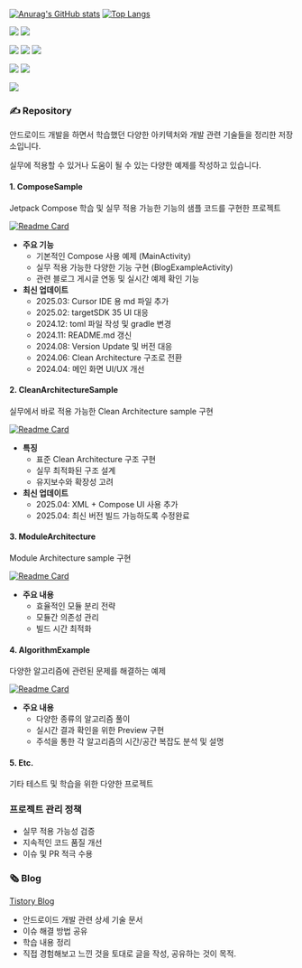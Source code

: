<div align="start">
  
[![Anurag's GitHub stats](https://github-readme-stats.vercel.app/api?username=HeeGyeong&show_icons=true&theme=dark)](https://github.com/HeeGyeong) [![Top Langs](https://github-readme-stats.vercel.app/api/top-langs/?username=HeeGyeong&layout=compact&theme=dark)](https://github.com/HeeGyeong)
  
<img src="https://img.shields.io/badge/Android-000000?style=plastic&logo=Android&logoColor=34A853"/> <img src="https://img.shields.io/badge/Kotlin-000000?style=plastic&logo=Kotlin&logoColor=7F52FF"/>

<img src="https://img.shields.io/badge/Sourcetree-000000?style=plastic&logo=Sourcetree&logoColor=0052CC"/> <img src="https://img.shields.io/badge/Github-000000?style=plastic&logo=Github&logoColor=ffffff"/> <img src="https://img.shields.io/badge/Git-000000?style=plastic&logo=Git&logoColor=F05032"/>

<img src="https://img.shields.io/badge/Bitrise-000000?style=plastic&logo=Bitrise&logoColor=683D87"/> <img src="https://img.shields.io/badge/Github Actions-000000?style=plastic&logo=Githubactions&logoColor=2088FF"/>

<img src="https://img.shields.io/badge/Cursor IDE-000000?style=plastic"/>

</div>


### ✍️ Repository
안드로이드 개발을 하면서 학습했던 다양한 아키텍처와 개발 관련 기술들을 정리한 저장소입니다.

실무에 적용할 수 있거나 도움이 될 수 있는 다양한 예제를 작성하고 있습니다.

#### 1. ComposeSample
Jetpack Compose 학습 및 실무 적용 가능한 기능의 샘플 코드를 구현한 프로젝트

[![Readme Card](https://github-readme-stats.vercel.app/api/pin/?username=HeeGyeong&repo=ComposeSample&theme=dark)](https://github.com/HeeGyeong/ComposeSample)

- **주요 기능**
  - 기본적인 Compose 사용 예제 (MainActivity)
  - 실무 적용 가능한 다양한 기능 구현 (BlogExampleActivity)
  - 관련 블로그 게시글 연동 및 실시간 예제 확인 기능
- **최신 업데이트**   
  - 2025.03: Cursor IDE 용 md 파일 추가
  - 2025.02: targetSDK 35 UI 대응
  - 2024.12: toml 파일 작성 및 gradle 변경
  - 2024.11: README.md 갱신
  - 2024.08: Version Update 및 버전 대응
  - 2024.06: Clean Architecture 구조로 전환
  - 2024.04: 메인 화면 UI/UX 개선

#### 2. CleanArchitectureSample
실무에서 바로 적용 가능한 Clean Architecture sample 구현

[![Readme Card](https://github-readme-stats.vercel.app/api/pin/?username=HeeGyeong&repo=CleanArchitectureSample&theme=dark)](https://github.com/HeeGyeong/CleanArchitectureSample)

- **특징**
  - 표준 Clean Architecture 구조 구현
  - 실무 최적화된 구조 설계
  - 유지보수와 확장성 고려
- **최신 업데이트**   
  - 2025.04: XML + Compose UI 사용 추가
  - 2025.04: 최신 버전 빌드 가능하도록 수정완료 


#### 3. ModuleArchitecture
Module Architecture sample 구현

[![Readme Card](https://github-readme-stats.vercel.app/api/pin/?username=HeeGyeong&repo=ModuleArchitecture&theme=dark)](https://github.com/HeeGyeong/ModuleArchitecture)

- **주요 내용**
  - 효율적인 모듈 분리 전략
  - 모듈간 의존성 관리
  - 빌드 시간 최적화
 
#### 4. AlgorithmExample
다양한 알고리즘에 관련된 문제를 해결하는 예제

[![Readme Card](https://github-readme-stats.vercel.app/api/pin/?username=HeeGyeong&repo=AlgorithmExample&theme=dark)](https://github.com/HeeGyeong/AlgorithmExample)

- **주요 내용**
  - 다양한 종류의 알고리즘 풀이
  - 실시간 결과 확인을 위한 Preview 구현
  - 주석을 통한 각 알고리즘의 시간/공간 복잡도 분석 및 설명

#### 5. Etc.
기타 테스트 및 학습을 위한 다양한 프로젝트


### 프로젝트 관리 정책
- 실무 적용 가능성 검증
- 지속적인 코드 품질 개선
- 이슈 및 PR 적극 수용

### 🗞️ Blog
[Tistory Blog](https://heegs.tistory.com/)

  - 안드로이드 개발 관련 상세 기술 문서
  - 이슈 해결 방법 공유
  - 학습 내용 정리
  - 직접 경험해보고 느낀 것을 토대로 글을 작성, 공유하는 것이 목적.


<div align="center">

</div>
